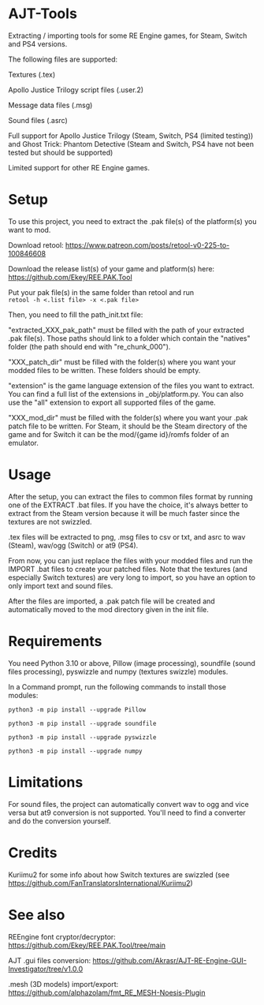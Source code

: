 # AJT-Tools

Extracting / importing tools for some RE Engine games, for Steam, Switch and PS4 versions.

The following files are supported:

Textures (.tex)

Apollo Justice Trilogy script files (.user.2)
 
Message data files (.msg)

Sound files (.asrc)

Full support for Apollo Justice Trilogy (Steam, Switch, PS4 (limited testing)) and Ghost Trick: Phantom Detective (Steam and Switch, PS4 have not been tested but should be supported)

Limited support for other RE Engine games.

# Setup

To use this project, you need to extract the .pak file(s) of the platform(s) you want to mod.  

Download retool: https://www.patreon.com/posts/retool-v0-225-to-100846608

Download the release list(s) of your game and platform(s) here: https://github.com/Ekey/REE.PAK.Tool

Put your pak file(s) in the same folder than retool and run 
<code> retool -h <.list file> -x <.pak file> </code>

Then, you need to fill the path_init.txt file:

"extracted_XXX_pak_path" must be filled with the path of your extracted .pak file(s). Those paths should link to a folder which contain the "natives" folder (the path should end with "re_chunk_000").

"XXX_patch_dir" must be filled with the folder(s) where you want your modded files to be written. These folders should be empty.

"extension" is the game language extension of the files you want to extract. You can find a full list of the extensions in _obj/platform.py.
You can also use the "all" extension to export all supported files of the game.

"XXX_mod_dir" must be filled with the folder(s) where you want your .pak patch file to be written. For Steam, it should be the Steam directory of the game and for Switch it can be the mod/{game id}/romfs folder of an emulator.

# Usage

After the setup, you can extract the files to common files format by running one of the EXTRACT .bat files. If you have the choice, it's always better to extract from the Steam version because it will be much faster since the textures are not swizzled.

.tex files will be extracted to png, .msg files to csv or txt, and asrc to wav (Steam), wav/ogg (Switch) or at9 (PS4).

From now, you can just replace the files with your modded files and run the IMPORT .bat files to create your patched files. Note that the textures (and especially Switch textures) are very long to import, so you have an option to only import text and sound files.

After the files are imported, a .pak patch file will be created and automatically moved to the mod directory given in the init file.

#  Requirements

You need Python 3.10 or above, Pillow (image processing), soundfile (sound files processing), pyswizzle and numpy (textures swizzle) modules. 

In a Command prompt, run the following commands to install those modules:

<code>python3 -m pip install --upgrade Pillow</code>

<code>python3 -m pip install --upgrade soundfile</code>

<code>python3 -m pip install --upgrade pyswizzle</code>

<code>python3 -m pip install --upgrade numpy</code>

# Limitations

For sound files, the project can automatically convert wav to ogg and vice versa but at9 conversion is not supported. You'll need to find a converter and do the conversion yourself.

# Credits

Kuriimu2 for some info about how Switch textures are swizzled (see https://github.com/FanTranslatorsInternational/Kuriimu2)

# See also

REEngine font cryptor/decryptor: https://github.com/Ekey/REE.PAK.Tool/tree/main

AJT .gui files conversion: https://github.com/Akrasr/AJT-RE-Engine-GUI-Investigator/tree/v1.0.0

.mesh (3D models) import/export: https://github.com/alphazolam/fmt_RE_MESH-Noesis-Plugin
